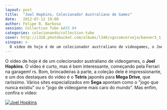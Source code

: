 ```yaml
---
layout: post
title:  "Joel Hopkins, Colecionador Australiano de Games"
date:   2012-07-12 19:00
author: Felipe B. Barbosa
session: Collection Tube &#35 04
categories: colecionando/collection-tube
cover: http://i328.photobucket.com/albums/l346/vgscomcerveja/banner3_1_zpsplzx2idj.jpg
sinopse: >
  O vídeo de hoje é de um colecionador australiano de videogames, o Joel Hopkins. O vídeo é curto, mas é bem interessante, começando pela Ferrari na garagem! rs. Bom, brincadeiras à parte, a coleção dele é impressionante, e um dos destaques do vídeo é o Tetris japonês para Mega Drive, que raríssimo. Vários sites especializados em Sega apontam como o "jogo que nunca existiu" ou o "jogo de videogame mais caro do mundo".
---
```

O vídeo de hoje é de um colecionador australiano de videogames, o **Joel Hopkins**. O vídeo é curto, mas é bem interessante, começando pela Ferrari na garagem! rs. Bom, brincadeiras à parte, a coleção dele é impressionante, e um dos destaques do vídeo é o **Tetris** japonês para **Mega Drive**, que raríssimo. Vários sites especializados em **Sega** apontam como o "jogo que nunca existiu" ou o "jogo de videogame mais caro do mundo". Mas enfim, confira o vídeo:

[![Joel Hopkins](http://img.youtube.com/vi/CdfmLwyI0P8/0.jpg)](http://www.youtube.com/watch?v=CdfmLwyI0P8)
